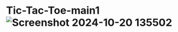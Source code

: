 # Tic-Tac-Toe-main1![Screenshot 2024-10-20 135502](https://github.com/user-attachments/assets/290f9644-d9f2-49e2-b8f4-1d456f6737b9)
